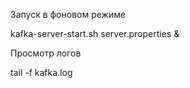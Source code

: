 Запуск в фоновом режиме

kafka-server-start.sh server.properties &

Просмотр логов

tail -f kafka.log
